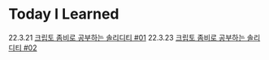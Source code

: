 # Today I Learned

22.3.21 [크립토 좀비로 공부하는 솔리디티 #01](https://velog.io/@in63119/%ED%81%AC%EB%A6%BD%ED%86%A0-%EC%A2%80%EB%B9%84%EB%A1%9C-%EA%B3%B5%EB%B6%80%ED%95%98%EB%8A%94-%EC%86%94%EB%A6%AC%EB%94%94%ED%8B%B0-01)
22.3.23 [크립토 좀비로 공부하는 솔리디티 #02](https://velog.io/@in63119/%ED%81%AC%EB%A6%BD%ED%86%A0-%EC%A2%80%EB%B9%84%EB%A1%9C-%EA%B3%B5%EB%B6%80%ED%95%98%EB%8A%94-%EC%86%94%EB%A6%AC%EB%94%94%ED%8B%B0-02)
